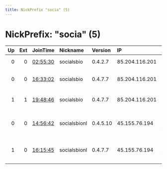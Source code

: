 ```yaml
---
title: NickPrefix "socia" (5)
---
```


# NickPrefix: "socia" (5)

|   Up |   Ext | JoinTime                                                                                              | Nickname     | Version   | IP             | AS                                     | CC   |   ORp |   Dirp | OS    | Contact                            |   eFamMembers |
|-----:|------:|:------------------------------------------------------------------------------------------------------|:-------------|:----------|:---------------|:---------------------------------------|:-----|------:|-------:|:------|:-----------------------------------|--------------:|
|    0 |     0 | [02:55:30](https://nusenu.github.io/OrNetStats/w/relay/46386ADCE3D53FACA26AB35B88C5775C1B6302D2.html) | socialsbio   | 0.4.2.7   | 85.204.116.201 | HOSTMAZE INC SRL-D                     | ro   |   443 |      0 | Linux | g@switchblad.es                    |             1 |
|    0 |     0 | [16:33:02](https://nusenu.github.io/OrNetStats/w/relay/52E091339F3E4FEB60D403CB3460531209431075.html) | socialsbio   | 0.4.7.7   | 85.204.116.201 | HOSTMAZE INC SRL-D                     | ro   |   443 |      0 | Linux | g at switchblad dot es tor-relay.c |             1 |
|    1 |     1 | [19:48:46](https://nusenu.github.io/OrNetStats/w/relay/00843BC25EDD6ED738DC0159A24E6452A860C74A.html) | socialsbio   | 0.4.7.7   | 85.204.116.201 | HOSTMAZE INC SRL-D                     | ro   |   443 |      0 | Linux | g at switchblad dot es tor-relay.c |             1 |
|    0 |     0 | [14:56:42](https://nusenu.github.io/OrNetStats/w/relay/BC2AFF0ED305E1913C88B84F8C0E30167E84C0B7.html) | socialsbionl | 0.4.5.10  | 45.155.76.194  | Ferdinand Zink trading as Tube-Hosting | nl   |   443 |      0 | Linux | g@switchblad.es                    |             1 |
|    1 |     0 | [16:15:45](https://nusenu.github.io/OrNetStats/w/relay/74C11CE0CD6BFD1AEDA1BEC526ABBE10D95EB207.html) | socialsbionl | 0.4.7.7   | 45.155.76.194  | Ferdinand Zink trading as Tube-Hosting | nl   |   443 |      0 | Linux | g at switchblad dot es tor-relay.c |             1 |
